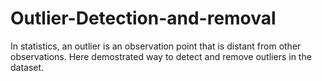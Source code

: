 # Outlier-Detection-and-removal
In statistics, an outlier is an observation point that is distant from other observations.
Here demostrated way to detect and remove outliers in the dataset.
